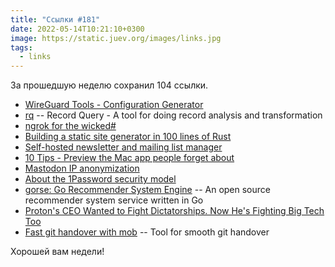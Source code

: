 ```yaml
---
title: "Ссылки #181"
date: 2022-05-14T10:21:10+0300
image: https://static.juev.org/images/links.jpg
tags: 
  - links
---
```


За прошедшую неделю сохранил 104 ссылки.

* [WireGuard Tools - Configuration Generator](https://www.wireguardconfig.com)
* [rq](https://github.com/dflemstr/rq) -- Record Query - A tool for doing record analysis and transformation
* [ngrok for the wicked#](https://solovyov.net/blog/2022/ngrok-for-the-wicked/)
* [Building a static site generator in 100 lines of Rust](https://kerkour.com/rust-static-site-generator/)
* [Self-hosted newsletter and mailing list manager](https://listmonk.app/)
* [10 Tips - Preview the Mac app people forget about](https://www.fourth-wall.co.uk/post/10-tips-for-preview-the-default-mac-app-that-people-forget-about)
* [Mastodon IP anonymization](https://libreops.cc/2022/05/09/mastodon/)
* [About the 1Password security model](https://support.1password.com/1password-security/)
* [gorse: Go Recommender System Engine](https://github.com/gorse-io/gorse) -- An open source recommender system service written in Go
* [Proton's CEO Wanted to Fight Dictatorships. Now He's Fighting Big Tech Too](https://time.com/6176214/proton-ceo-andy-yen-profile/)
* [Fast git handover with mob](https://github.com/remotemobprogramming/mob) -- Tool for smooth git handover

Хорошей вам недели!

